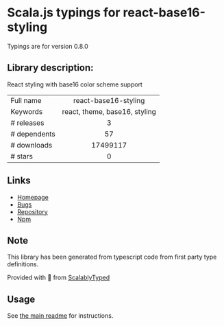 
# Scala.js typings for react-base16-styling

Typings are for version 0.8.0

## Library description:
React styling with base16 color scheme support

|                    |                 |
| ------------------ | :-------------: |
| Full name          | react-base16-styling |
| Keywords           | react, theme, base16, styling |
| # releases         | 3 |
| # dependents       | 57 |
| # downloads        | 17499117 |
| # stars            | 0 |

## Links
- [Homepage](https://github.com/reduxjs/redux-devtools/tree/master/packages/react-base16-styling)
- [Bugs](https://github.com/reduxjs/redux-devtools/issues)
- [Repository](https://github.com/reduxjs/redux-devtools)
- [Npm](https://www.npmjs.com/package/react-base16-styling)
    


## Note
This library has been generated from typescript code from first party type definitions.

Provided with :purple_heart: from [ScalablyTyped](https://github.com/oyvindberg/ScalablyTyped)

## Usage
See [the main readme](../../readme.md) for instructions.


